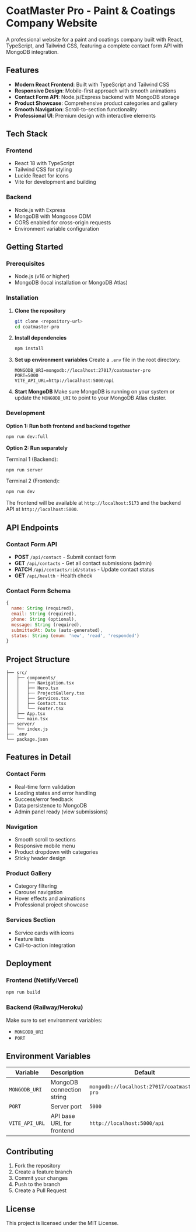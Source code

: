 # CoatMaster Pro - Paint & Coatings Company Website

A professional website for a paint and coatings company built with React, TypeScript, and Tailwind CSS, featuring a complete contact form API with MongoDB integration.

## Features

- **Modern React Frontend**: Built with TypeScript and Tailwind CSS
- **Responsive Design**: Mobile-first approach with smooth animations
- **Contact Form API**: Node.js/Express backend with MongoDB storage
- **Product Showcase**: Comprehensive product categories and gallery
- **Smooth Navigation**: Scroll-to-section functionality
- **Professional UI**: Premium design with interactive elements

## Tech Stack

### Frontend
- React 18 with TypeScript
- Tailwind CSS for styling
- Lucide React for icons
- Vite for development and building

### Backend
- Node.js with Express
- MongoDB with Mongoose ODM
- CORS enabled for cross-origin requests
- Environment variable configuration

## Getting Started

### Prerequisites
- Node.js (v16 or higher)
- MongoDB (local installation or MongoDB Atlas)

### Installation

1. **Clone the repository**
   ```bash
   git clone <repository-url>
   cd coatmaster-pro
   ```

2. **Install dependencies**
   ```bash
   npm install
   ```

3. **Set up environment variables**
   Create a `.env` file in the root directory:
   ```env
   MONGODB_URI=mongodb://localhost:27017/coatmaster-pro
   PORT=5000
   VITE_API_URL=http://localhost:5000/api
   ```

4. **Start MongoDB**
   Make sure MongoDB is running on your system or update the `MONGODB_URI` to point to your MongoDB Atlas cluster.

### Development

**Option 1: Run both frontend and backend together**
```bash
npm run dev:full
```

**Option 2: Run separately**

Terminal 1 (Backend):
```bash
npm run server
```

Terminal 2 (Frontend):
```bash
npm run dev
```

The frontend will be available at `http://localhost:5173` and the backend API at `http://localhost:5000`.

## API Endpoints

### Contact Form API

- **POST** `/api/contact` - Submit contact form
- **GET** `/api/contacts` - Get all contact submissions (admin)
- **PATCH** `/api/contacts/:id/status` - Update contact status
- **GET** `/api/health` - Health check

### Contact Form Schema

```javascript
{
  name: String (required),
  email: String (required),
  phone: String (optional),
  message: String (required),
  submittedAt: Date (auto-generated),
  status: String (enum: 'new', 'read', 'responded')
}
```

## Project Structure

```
├── src/
│   ├── components/
│   │   ├── Navigation.tsx
│   │   ├── Hero.tsx
│   │   ├── ProjectGallery.tsx
│   │   ├── Services.tsx
│   │   ├── Contact.tsx
│   │   └── Footer.tsx
│   ├── App.tsx
│   └── main.tsx
├── server/
│   └── index.js
├── .env
└── package.json
```

## Features in Detail

### Contact Form
- Real-time form validation
- Loading states and error handling
- Success/error feedback
- Data persistence to MongoDB
- Admin panel ready (view submissions)

### Navigation
- Smooth scroll to sections
- Responsive mobile menu
- Product dropdown with categories
- Sticky header design

### Product Gallery
- Category filtering
- Carousel navigation
- Hover effects and animations
- Professional project showcase

### Services Section
- Service cards with icons
- Feature lists
- Call-to-action integration

## Deployment

### Frontend (Netlify/Vercel)
```bash
npm run build
```

### Backend (Railway/Heroku)
Make sure to set environment variables:
- `MONGODB_URI`
- `PORT`

## Environment Variables

| Variable | Description | Default |
|----------|-------------|---------|
| `MONGODB_URI` | MongoDB connection string | `mongodb://localhost:27017/coatmaster-pro` |
| `PORT` | Server port | `5000` |
| `VITE_API_URL` | API base URL for frontend | `http://localhost:5000/api` |

## Contributing

1. Fork the repository
2. Create a feature branch
3. Commit your changes
4. Push to the branch
5. Create a Pull Request

## License

This project is licensed under the MIT License.